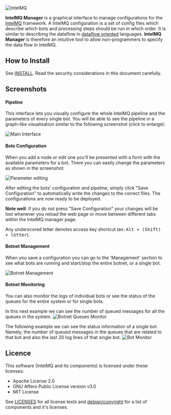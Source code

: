 ![IntelMQ](http://s28.postimg.org/r2av18a3x/Logo_Intel_MQ.png)

**IntelMQ Manager** is a graphical interface to manage configurations for the [IntelMQ](https://github.com/certtools/intelmq) framework.
A IntelMQ configuration is a set of config files which describe which bots and processing steps should be run in which order. It is similar to describing the dataflow in [dataflow oriented](https://en.wikipedia.org/wiki/Dataflow_programming) languages.
**IntelMQ Manager** is therefore an intuitive tool to allow non-programmers to specify the data flow in IntelMQ.

## How to Install

See [INSTALL](https://github.com/certtools/intelmq-manager/blob/master/docs/INSTALL.md).
Read the security considerations in this document carefully.

## Screenshots

#### Pipeline
This interface lets you visually configure the whole IntelMQ pipeline and the parameters of every single bot.
You will be able to see the pipeline in a graph-like visualisation similar to the following screenshot (click to enlarge):

![Main Interface](docs/screenshots/configuration.png?raw=true "Main Interface")

#### Bots Configuration
When you add a node or edit one you'll be presented with a form with the available parameters for a bot. There you can easily change the parameters as shown in the screenshot:

![Parameter editing](docs/screenshots/configuration2.png?raw=true "Parameter editing")

After editing the bots' configuration and pipeline, simply click "Save Configuration" to automatically write the changes to the correct files.  The configurations are now ready to be deployed.

**Note well**: if you do not press "Save Configuration" your changes will be lost whenever you reload the web page or move between different tabs within the IntelMQ manager page.

Any underscored letter denotes access key shortcut (ex: <kbd>Alt + (Shift) + letter</kbd>).

#### Botnet Management
When you save a configuration you can go to the 'Management' section to see what bots are running and start/stop the entire botnet, or a single bot.

![Botnet Management](docs/screenshots/management.png?raw=true "Botnet Management")

#### Botnet Monitoring
You can also monitor the logs of individual bots or see the status of the queues for the entire system or for single bots.

In this next example we can see the number of queued messages for all the queues in the system.
![Botnet Queues Monitor](docs/screenshots/monitor.png?raw=true "Botnet Monitor")

The following example we can see the status information of a single bot. Namely, the number of queued messages in the queues that are related to that bot and also the last 20 log lines of that single bot.
![Bot Monitor](docs/screenshots/monitor2.png?raw=true "Bot Monitor")

## Licence

This software (IntelMQ and its components) is licensed under these licenses:
 * Apache License 2.0
 * GNU Affero Public License version v3.0
 * MIT License

See [LICENSES](LICENSES) for all license texts and [debian/copyright](debian/copyright) for a list of components and it's licenses.
